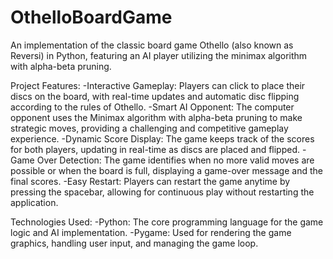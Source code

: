 # OthelloBoardGame
An implementation of the classic board game Othello (also known as Reversi) in Python, featuring an AI player utilizing the minimax algorithm with alpha-beta pruning.

Project Features:
-Interactive Gameplay: Players can click to place their discs on the board, with real-time updates and automatic disc flipping according to the rules of Othello.
-Smart AI Opponent: The computer opponent uses the Minimax algorithm with alpha-beta pruning to make strategic moves, providing a challenging and competitive gameplay experience.
-Dynamic Score Display: The game keeps track of the scores for both players, updating in real-time as discs are placed and flipped.
-Game Over Detection: The game identifies when no more valid moves are possible or when the board is full, displaying a game-over message and the final scores.
-Easy Restart: Players can restart the game anytime by pressing the spacebar, allowing for continuous play without restarting the application.

Technologies Used:
-Python: The core programming language for the game logic and AI implementation.
-Pygame: Used for rendering the game graphics, handling user input, and managing the game loop.
